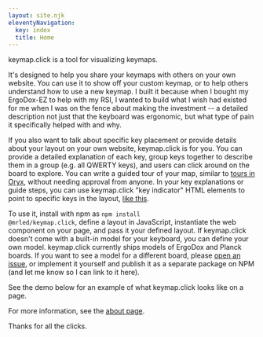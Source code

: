 ```yaml
---
layout: site.njk
eleventyNavigation:
  key: index
  title: Home
---
```


keymap.click is a tool for visualizing keymaps.

It's designed to help you share your keymaps with others on your own website. You can use it to show off your custom keymap, or to help others understand how to use a new keymap. I built it because when I bought my ErgoDox-EZ to help with my RSI, I wanted to build what I wish had existed for me when I was on the fence about making the investment -- a detailed description not just that the keyboard was ergonomic, but what type of pain it specifically helped with and why.

If you also want to talk about specific key placement or provide details about your layout on your own website, keymap.click is for you. You can provide a detailed explanation of each key, group keys together to describe them in a group (e.g. all QWERTY keys), and users can click around on the board to explore. You can write a guided tour of your map, similar to <a href="https://blog.zsa.io/2004-layout-tours/">tours in Oryx</a>, without needing approval from anyone. In your key explanations or guide steps, you can use keymap.click "key indicator" HTML elements to point to specific keys in the layout, <a href="/?keymap-map=micah-ergodox&keymap-key=l-f-8-9">like this</a>.

To use it, install with npm as <code>npm install @mrled/keymap.click</code>, define a layout in JavaScript, instantiate the web component on your page, and pass it your defined layout. If keymap.click doesn't come with a built-in model for your keyboard, you can define your own model. keymap.click currently ships models of ErgoDox and Planck boards. If you want to see a model for a different board, please <a href="https://github.com/mrled/keymap.click/issues">open an issue</a>, or implement it yourself and publish it as a separate package on NPM (and let me know so I can link to it here).

See the demo below for an example of what keymap.click looks like on a page.

<div id="keymap-container"></div>

For more information, see the [about page](/about).

Thanks for all the clicks.

<script type="module">
import { KeymapTitleScreenLayoutSimple } from "/keymaps/title-screen-layout-simple.js";

let keymapUi = document.createElement("keymap-ui");
keymapUi.setAttribute("id", "keymap-title");
keymapUi.setModelsAndMaps([KeymapTitleScreenLayoutSimple]);
keymapUi.setAttribute("keymap-id", "title-screen-map");
keymapUi.setAttribute("query-prefix", "keymap");

let keymapContainer = document.querySelector("#keymap-container")
keymapContainer.appendChild(document.createElement("hr"));
keymapContainer.appendChild(keymapUi);
keymapContainer.appendChild(document.createElement("hr"));
</script>

